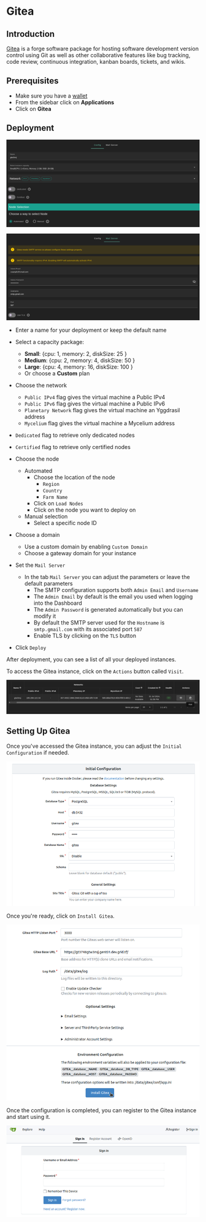 <h1> Gitea </h1>

## Introduction

[Gitea](https://about.gitea.com/) is a forge software package for hosting software development version control using Git as well as other collaborative features like bug tracking, code review, continuous integration, kanban boards, tickets, and wikis.

## Prerequisites

- Make sure you have a [wallet](../wallet_connector.md)
- From the sidebar click on **Applications**
- Click on **Gitea**

## Deployment

![](./img/gitea_config.png)

![](./img/gitea_mail_server.png)

- Enter a name for your deployment or keep the default name
- Select a capacity package:
    - **Small**: {cpu: 1, memory: 2, diskSize: 25 }
    - **Medium**: {cpu: 2, memory: 4, diskSize: 50 }
    - **Large**: {cpu: 4, memory: 16, diskSize: 100 }
    - Or choose a **Custom** plan
- Choose the network
   - `Public IPv4` flag gives the virtual machine a Public IPv4
   - `Public IPv6` flag gives the virtual machine a Public IPv6
   - `Planetary Network` flag gives the virtual machine an Yggdrasil address
   - `Mycelium` flag gives the virtual machine a Mycelium address

- `Dedicated` flag to retrieve only dedicated nodes 
- `Certified` flag to retrieve only certified nodes 
- Choose the node 
  - Automated
    - Choose the location of the node
       - `Region`
       - `Country`
       - `Farm Name`
    - Click on `Load Nodes`
    - Click on the node you want to deploy on
  - Manual selection
    - Select a specific node ID
- Choose a domain
  - Use a custom domain by enabling `Custom Domain`
  - Choose a gateway domain for your instance
- Set the `Mail Server`
  - In the tab `Mail Server` you can adjust the parameters or leave the default parameters
    - The SMTP configuration supports both `Admin Email` and `Username`
    - The `Admin Email` by default is the email you used when logging into the Dashboard
    - The `Admin Password` is generated automatically but you can modify it
    - By default the SMTP server used for the `Hostname` is `smtp.gmail.com` with its associated port `587`
    - Enable TLS by clicking on the `TLS` button
- Click `Deploy`

After deployment, you can see a list of all your deployed instances.

To access the Gitea instance, click on the `Actions` button called `Visit`.

![](./img/gitea_instances.png)

## Setting Up Gitea

Once you've accessed the Gitea instance, you can adjust the `Initial Configuration` if needed. 

![](./img/gitea_initial_configuration.png)

Once you're ready, click on `Install Gitea`.

![](./img/gitea_install.png)

Once the configuration is completed, you can register to the Gitea instance and start using it.

![](./img/gitea_register.png)
